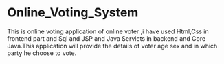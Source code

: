 # Online_Voting_System
This is online voting application of online voter ,i have used Html,Css in frontend part and Sql and JSP and Java Servlets in backend and Core Java.This application will provide the details of voter age sex and in which party he choose to vote.

